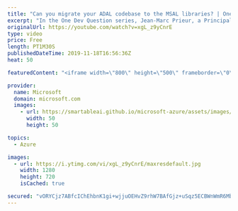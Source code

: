 ```yaml
---
title: "Can you migrate your ADAL codebase to the MSAL libraries? | One Dev Question: Jean-Marc Prieur"
excerpt: "In the One Dev Question series, Jean-Marc Prieur, a Principal Program Manager working on the Microsoft identity platform, tells us whether you can migrate an app that uses the Azure Active Directory Authentication Library (ADAL) to use the Microsoft Authentication Library (MSAL).   Get more information"
originalUrl: https://youtube.com/watch?v=xgL_z9yCnrE
type: video
price: Free
length: PT1M30S
publishedDateTime: 2019-11-18T16:56:36Z
heat: 50

featuredContent: "<iframe width=\"800\" height=\"500\" frameborder=\"0\" src=\"https://www.youtube.com/embed/xgL_z9yCnrE\" allow=\"accelerometer; autoplay; encrypted-media; gyroscope; picture-in-picture\" allowfullscreen></iframe>"

provider:
  name: Microsoft
  domain: microsoft.com
  images:
    - url: https://smartableai.github.io/microsoft-azure/assets/images/organizations/microsoft.com-50x50.jpg
      width: 50
      height: 50

topics:
  - Azure

images:
  - url: https://i.ytimg.com/vi/xgL_z9yCnrE/maxresdefault.jpg
    width: 1280
    height: 720
    isCached: true

secured: "vORYCjz7ABfcIChEhbnK1gi+wjjuOEHvZ9rhW7BAfGjz+uSqz5ECBWnWmR6MbP+CXHbo3v5XWlogG2mbUkxECkJhjag3g6t/90x1hyKgUO1l1PCvmTzPbtnhQ2c4Es489MsFB4WRaIDelKpWQXdMEXpb9cr2WFYcqgNYl+w8qoyWyGwhCJ+Y7msmE6Nc0lpCJvHRmOHf8BO1dXyuQoRqkpQzRbx2MDvJotJdXDPZG0cafdXp7yscX2kEpHs3Wf8NLSg+NsbxUDDfnYty/i4vicHkLLfSmL/pz5rt01hgaOgLXPNvO8FcP+ZStZbreatlbp4UiUOWQaFHMoK8CdKMVAjxQe/HpL8c/ep4WEhyUdYfCs0sffE9qpB4JxmvPqKST04UgdUN7liuKWygSLbz0Y/fuh4uaRwo7GAP1MP6QMs=;Eho2j6m3cisymBFmtbiVYg=="
---
```


